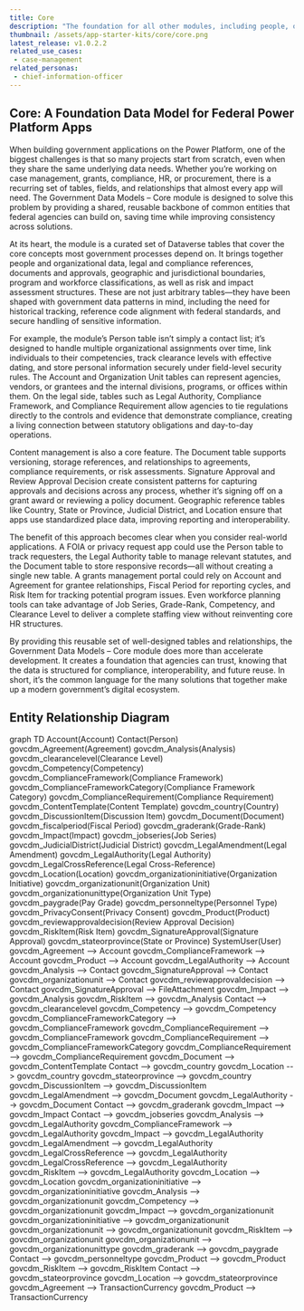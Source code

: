 ```yaml
---
title: Core
description: "The foundation for all other modules, including people, organizations, legal references, documents, approvals, geographic data, and more. It is designed to accelerate development and ensure consistency across government apps."
thumbnail: /assets/app-starter-kits/core/core.png
latest_release: v1.0.2.2
related_use_cases:
 - case-management
related_personas:
 - chief-information-officer
---
```


## Core: A Foundation Data Model for Federal Power Platform Apps

When building government applications on the Power Platform, one of the biggest challenges is that so many projects start from scratch, even when they share the same underlying data needs. Whether you’re working on case management, grants, compliance, HR, or procurement, there is a recurring set of tables, fields, and relationships that almost every app will need. The Government Data Models – Core module is designed to solve this problem by providing a shared, reusable backbone of common entities that federal agencies can build on, saving time while improving consistency across solutions.

At its heart, the module is a curated set of Dataverse tables that cover the core concepts most government processes depend on. It brings together people and organizational data, legal and compliance references, documents and approvals, geographic and jurisdictional boundaries, program and workforce classifications, as well as risk and impact assessment structures. These are not just arbitrary tables—they have been shaped with government data patterns in mind, including the need for historical tracking, reference code alignment with federal standards, and secure handling of sensitive information.

For example, the module’s Person table isn’t simply a contact list; it’s designed to handle multiple organizational assignments over time, link individuals to their competencies, track clearance levels with effective dating, and store personal information securely under field-level security rules. The Account and Organization Unit tables can represent agencies, vendors, or grantees and the internal divisions, programs, or offices within them. On the legal side, tables such as Legal Authority, Compliance Framework, and Compliance Requirement allow agencies to tie regulations directly to the controls and evidence that demonstrate compliance, creating a living connection between statutory obligations and day-to-day operations.

Content management is also a core feature. The Document table supports versioning, storage references, and relationships to agreements, compliance requirements, or risk assessments. Signature Approval and Review Approval Decision create consistent patterns for capturing approvals and decisions across any process, whether it’s signing off on a grant award or reviewing a policy document. Geographic reference tables like Country, State or Province, Judicial District, and Location ensure that apps use standardized place data, improving reporting and interoperability.

The benefit of this approach becomes clear when you consider real-world applications. A FOIA or privacy request app could use the Person table to track requesters, the Legal Authority table to manage relevant statutes, and the Document table to store responsive records—all without creating a single new table. A grants management portal could rely on Account and Agreement for grantee relationships, Fiscal Period for reporting cycles, and Risk Item for tracking potential program issues. Even workforce planning tools can take advantage of Job Series, Grade-Rank, Competency, and Clearance Level to deliver a complete staffing view without reinventing core HR structures.

By providing this reusable set of well-designed tables and relationships, the Government Data Models – Core module does more than accelerate development. It creates a foundation that agencies can trust, knowing that the data is structured for compliance, interoperability, and future reuse. In short, it’s the common language for the many solutions that together make up a modern government’s digital ecosystem.

## Entity Relationship Diagram

<div class="mermaid">
graph TD
  Account(Account)
  Contact(Person)
  govcdm_Agreement(Agreement)
  govcdm_Analysis(Analysis)
  govcdm_clearancelevel(Clearance Level)
  govcdm_Competency(Competency)
  govcdm_ComplianceFramework(Compliance Framework)
  govcdm_ComplianceFrameworkCategory(Compliance Framework Category)
  govcdm_ComplianceRequirement(Compliance Requirement)
  govcdm_ContentTemplate(Content Template)
  govcdm_country(Country)
  govcdm_DiscussionItem(Discussion Item)
  govcdm_Document(Document)
  govcdm_fiscalperiod(Fiscal Period)
  govcdm_graderank(Grade-Rank)
  govcdm_Impact(Impact)
  govcdm_jobseries(Job Series)
  govcdm_JudicialDistrict(Judicial District)
  govcdm_LegalAmendment(Legal Amendment)
  govcdm_LegalAuthority(Legal Authority)
  govcdm_LegalCrossReference(Legal Cross-Reference)
  govcdm_Location(Location)
  govcdm_organizationinitiative(Organization Initiative)
  govcdm_organizationunit(Organization Unit)
  govcdm_organizationunittype(Organization Unit Type)
  govcdm_paygrade(Pay Grade)
  govcdm_personneltype(Personnel Type)
  govcdm_PrivacyConsent(Privacy Consent)
  govcdm_Product(Product)
  govcdm_reviewapprovaldecision(Review Approval Decision)
  govcdm_RiskItem(Risk Item)
  govcdm_SignatureApproval(Signature Approval)
  govcdm_stateorprovince(State or Province)
  SystemUser(User)
  govcdm_Agreement --> Account
  govcdm_ComplianceFramework --> Account
  govcdm_Product --> Account
  govcdm_LegalAuthority --> Account
  govcdm_Analysis --> Contact
  govcdm_SignatureApproval --> Contact
  govcdm_organizationunit --> Contact
  govcdm_reviewapprovaldecision --> Contact
  govcdm_SignatureApproval --> FileAttachment
  govcdm_Impact --> govcdm_Analysis
  govcdm_RiskItem --> govcdm_Analysis
  Contact --> govcdm_clearancelevel
  govcdm_Competency --> govcdm_Competency
  govcdm_ComplianceFrameworkCategory --> govcdm_ComplianceFramework
  govcdm_ComplianceRequirement --> govcdm_ComplianceFramework
  govcdm_ComplianceRequirement --> govcdm_ComplianceFrameworkCategory
  govcdm_ComplianceRequirement --> govcdm_ComplianceRequirement
  govcdm_Document --> govcdm_ContentTemplate
  Contact --> govcdm_country
  govcdm_Location --> govcdm_country
  govcdm_stateorprovince --> govcdm_country
  govcdm_DiscussionItem --> govcdm_DiscussionItem
  govcdm_LegalAmendment --> govcdm_Document
  govcdm_LegalAuthority --> govcdm_Document
  Contact --> govcdm_graderank
  govcdm_Impact --> govcdm_Impact
  Contact --> govcdm_jobseries
  govcdm_Analysis --> govcdm_LegalAuthority
  govcdm_ComplianceFramework --> govcdm_LegalAuthority
  govcdm_Impact --> govcdm_LegalAuthority
  govcdm_LegalAmendment --> govcdm_LegalAuthority
  govcdm_LegalCrossReference --> govcdm_LegalAuthority
  govcdm_LegalCrossReference --> govcdm_LegalAuthority
  govcdm_RiskItem --> govcdm_LegalAuthority
  govcdm_Location --> govcdm_Location
  govcdm_organizationinitiative --> govcdm_organizationinitiative
  govcdm_Analysis --> govcdm_organizationunit
  govcdm_Competency --> govcdm_organizationunit
  govcdm_Impact --> govcdm_organizationunit
  govcdm_organizationinitiative --> govcdm_organizationunit
  govcdm_organizationunit --> govcdm_organizationunit
  govcdm_RiskItem --> govcdm_organizationunit
  govcdm_organizationunit --> govcdm_organizationunittype
  govcdm_graderank --> govcdm_paygrade
  Contact --> govcdm_personneltype
  govcdm_Product --> govcdm_Product
  govcdm_RiskItem --> govcdm_RiskItem
  Contact --> govcdm_stateorprovince
  govcdm_Location --> govcdm_stateorprovince
  govcdm_Agreement --> TransactionCurrency
  govcdm_Product --> TransactionCurrency
</div>


